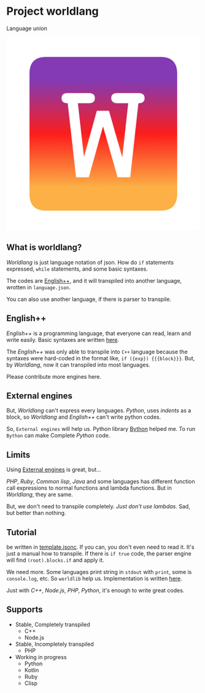 # Project worldlang
Language union

<p align=center>
<img src="img/WL.png">
</p>

## What is worldlang?
_Worldlang_ is just language notation of json. How do `if` statements expressed, `while` statements, and some basic syntaxes.

The codes are [English++](https://github.com/heartleth/enpp-rust), and it will transpiled into another language, wrotten in `language.json`.

You can also use another language, if there is parser to transpile.

## English++
_English++_ is a programming language, that everyone can read, learn and write easily. Basic syntaxes are written [here](https://github.com/heartleth/enpp-rust).

The _English++_ was only able to transpile into `C++` language because the syntaxes were hard-coded in the format like, `if ({exp}) {{{block}}}`. But, by _Worldlang_, now it can transpiled into most languages.

Please contribute more engines here.

## External engines
But, _Worldlang_ can't express every languages. _Python_, uses _indents_ as a block, so _Worldlang_ and _English++_ can't write python codes.

So, `External engines` will help us. Python library [Bython]([https://github.com/mathialo/bython]) helped me. To run `Bython` can make Complete _Python_ code.

## Limits
Using [External engines](#external-engines) is great, but...

_PHP_, _Ruby_, _Common lisp_, _Java_ and some languages has different function call expressions to normal functions and lambda functions. But in _Worldlang_, they are same.

But, we don't need to transpile completely. _Just don't use lambdas._ Sad, but better than nothing.

## Tutorial
be written in [template.jsonc](template.jsonc). If you can, you don't even need to read it. It's just a manual how to transpile. If there is `if true` code, the parser engine will find `(root).blocks.if` and apply it.

We need more. Some languages print string in `stdout` with `print`, some is `console.log`, etc. So `worldlib` help us. Implementation is written [here](stdlib_proto.md).

Just with _C++_, _Node.js_, _PHP_, _Python_, it's enough to write great codes.

## Supports

* Stable, Completely transpiled
    * C++
    * Node.js
* Stable, Incompletely transpiled
    * PHP
* Working in progress
    * Python
    * Kotlin
    * Ruby
    * Clisp
